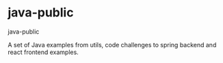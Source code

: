 # java-public
java-public

A set of Java examples from utils, code challenges to spring backend and react frontend examples. 
